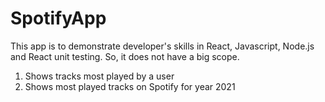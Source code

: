 # SpotifyApp
This app is to demonstrate developer's skills in React, Javascript, Node.js and React unit testing. So, it does not have a big scope.

1. Shows tracks most played by a user
2. Shows most played tracks on Spotify for year 2021
